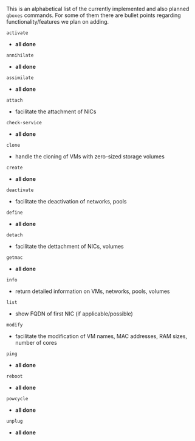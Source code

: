 This is an alphabetical list of the currently implemented and also planned `qboxes` commands. For some of them there are bullet points regarding functionality/features we plan on adding.

`activate`
* __all done__

`annihilate`
* __all done__

`assimilate`
* __all done__

`attach`
* facilitate the attachment of NICs

`check-service`
* __all done__

`clone`
* handle the cloning of VMs with zero-sized storage volumes

`create`
* __all done__

`deactivate`
* facilitate the deactivation of networks, pools

`define`
* __all done__

`detach`
* facilitate the dettachment of NICs, volumes

`getmac`
* __all done__

`info`
* return detailed information on VMs, networks, pools, volumes

`list`
* show FQDN of first NIC (if applicable/possible)

`modify`
* facilitate the modification of VM names, MAC addresses, RAM sizes, number of cores

`ping`
* __all done__

`reboot`
* __all done__

`powcycle`
* __all done__

`unplug`
* __all done__

